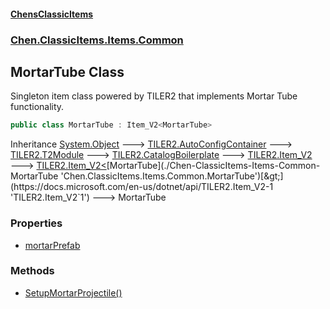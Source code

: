 
#### [ChensClassicItems](./index 'index')

### [Chen.ClassicItems.Items.Common](./Chen-ClassicItems-Items-Common 'Chen.ClassicItems.Items.Common')

## MortarTube Class
Singleton item class powered by TILER2 that implements Mortar Tube functionality.  
```csharp
public class MortarTube : Item_V2<MortarTube>
```
Inheritance [System.Object](https://docs.microsoft.com/en-us/dotnet/api/System.Object 'System.Object') &#129106; [TILER2.AutoConfigContainer](https://docs.microsoft.com/en-us/dotnet/api/TILER2.AutoConfigContainer 'TILER2.AutoConfigContainer') &#129106; [TILER2.T2Module](https://docs.microsoft.com/en-us/dotnet/api/TILER2.T2Module 'TILER2.T2Module') &#129106; [TILER2.CatalogBoilerplate](https://docs.microsoft.com/en-us/dotnet/api/TILER2.CatalogBoilerplate 'TILER2.CatalogBoilerplate') &#129106; [TILER2.Item_V2](https://docs.microsoft.com/en-us/dotnet/api/TILER2.Item_V2 'TILER2.Item_V2') &#129106; [TILER2.Item_V2&lt;](https://docs.microsoft.com/en-us/dotnet/api/TILER2.Item_V2-1 'TILER2.Item_V2`1')[MortarTube](./Chen-ClassicItems-Items-Common-MortarTube 'Chen.ClassicItems.Items.Common.MortarTube')[&gt;](https://docs.microsoft.com/en-us/dotnet/api/TILER2.Item_V2-1 'TILER2.Item_V2`1') &#129106; MortarTube  

### Properties
- [mortarPrefab](./Chen-ClassicItems-Items-Common-MortarTube-mortarPrefab 'Chen.ClassicItems.Items.Common.MortarTube.mortarPrefab')

### Methods
- [SetupMortarProjectile()](./Chen-ClassicItems-Items-Common-MortarTube-SetupMortarProjectile() 'Chen.ClassicItems.Items.Common.MortarTube.SetupMortarProjectile()')
